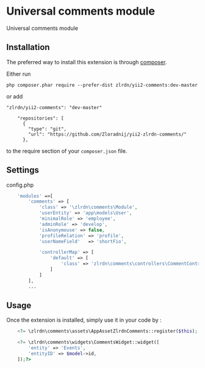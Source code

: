 Universal comments module
=========================
Universal comments module

Installation
------------

The preferred way to install this extension is through [composer](http://getcomposer.org/download/).

Either run

```
php composer.phar require --prefer-dist zlrdn/yii2-comments:dev-master
```

or add

```
"zlrdn/yii2-comments": "dev-master"
```
```
    "repositories": [
      {
        "type": "git",
        "url": "https://github.com/Zloradnij/yii2-zlrdn-comments/"
      },
```

to the require section of your `composer.json` file.

Settings
-----

config.php

```php
    'modules' =>[
        'comments' => [
            'class' => '\zlrdn\comments\Module',
            'userEntity' => 'app\models\User',
            'minimalRole' => 'employee',
            'adminRole' => 'develop',
            'isAnonymouse' => false,
            'profileRelation' => 'profile',
            'userNameField'   => 'shortFio',

            'controllerMap' => [
                'default' => [
                    'class' => 'zlrdn\comments\controllers\CommentController',
                ]
            ]
        ],
        ...
```

Usage
-----

Once the extension is installed, simply use it in your code by  :

```php
    <?= \zlrdn\comments\assets\AppAssetZlrdnComments::register($this); ?>

    <?= \zlrdn\comments\widgets\CommentsWidget::widget([
        'entity' => 'Events',
        'entityID' => $model->id,
    ]);?>
```
